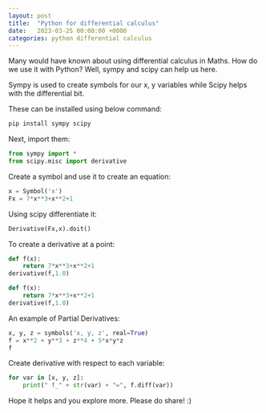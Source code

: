 ```yaml
---
layout: post
title:  "Python for differential calculus"
date:   2023-03-25 00:00:00 +0000
categories: python differential calculus
---
```

Many would have known about using differential calculus in Maths. How do we use it with Python? Well, sympy and scipy can help us here.

Sympy is used to create symbols for our x, y variables while Scipy helps with the differential bit.

These can be installed using below command:
```sh
pip install sympy scipy
```

Next, import them:
```python
from sympy import *
from scipy.misc import derivative
```

Create a symbol and use it to create an equation:
```python
x = Symbol('x')
Fx = 7*x**3+x**2+1
```

Using scipy differentiate it:

```python
Derivative(Fx,x).doit()
```

To create a derivative at a point:
```python
def f(x):
    return 7*x**3+x**2+1
derivative(f,1.0)

def f(x):
    return 7*x**3+x**2+1
derivative(f,1.0)
```

An example of Partial Derivatives:

```python
x, y, z = symbols('x, y, z', real=True)
f = x**2 + y**3 + z**4 + 5*x*y*z
f
```

Create derivative with respect to each variable:
```python
for var in [x, y, z]:
    print(" f_" + str(var) + "=", f.diff(var))
```

Hope it helps and you explore more. Please do share! :)